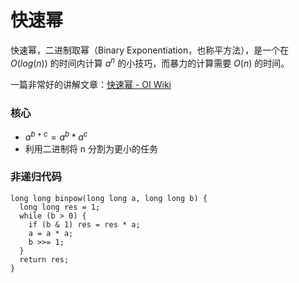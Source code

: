 # 快速幂

快速幂，二进制取幂（Binary Exponentiation，也称平方法），是一个在 $O(log(n))$ 的时间内计算 $a^n$ 的小技巧，而暴力的计算需要 $O(n)$ 的时间。

一篇非常好的讲解文章：[快速幂 - OI Wiki](https://oi-wiki.org/math/quick-pow/)

### 核心

- $a^{b+c}=a^b*a^c$
- 利用二进制将 n 分割为更小的任务

### 非递归代码

```
long long binpow(long long a, long long b) {
  long long res = 1;
  while (b > 0) {
    if (b & 1) res = res * a;
    a = a * a;
    b >>= 1;
  }
  return res;
}
```
